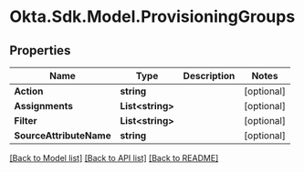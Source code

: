 # Okta.Sdk.Model.ProvisioningGroups

## Properties

Name | Type | Description | Notes
------------ | ------------- | ------------- | -------------
**Action** | **string** |  | [optional] 
**Assignments** | **List&lt;string&gt;** |  | [optional] 
**Filter** | **List&lt;string&gt;** |  | [optional] 
**SourceAttributeName** | **string** |  | [optional] 

[[Back to Model list]](../README.md#documentation-for-models) [[Back to API list]](../README.md#documentation-for-api-endpoints) [[Back to README]](../README.md)

